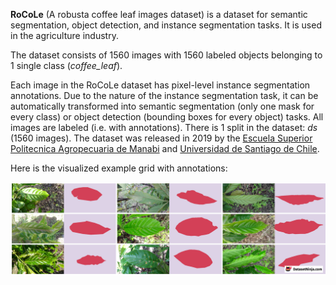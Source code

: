 **RoCoLe** (A robusta coffee leaf images dataset) is a dataset for semantic segmentation, object detection, and instance segmentation tasks. It is used in the agriculture industry.

The dataset consists of 1560 images with 1560 labeled objects belonging to 1 single class (*coffee_leaf*).

Each image in the RoCoLe dataset has pixel-level instance segmentation annotations. Due to the nature of the instance segmentation task, it can be automatically transformed into semantic segmentation (only one mask for every class) or object detection (bounding boxes for every object) tasks. All images are labeled (i.e. with annotations). There is 1 split in the dataset: *ds* (1560 images). The dataset was released in 2019 by the [Escuela Superior Politecnica Agropecuaria de Manabi](http://www.espam.edu.ec/) and [Universidad de Santiago de Chile](https://www.usach.cl/).

Here is the visualized example grid with annotations:

<img src="https://github.com/dataset-ninja/rocole/raw/main/visualizations/side_annotations_grid.png">
